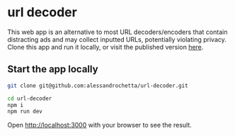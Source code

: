 # url decoder

This web app is an alternative to most URL decoders/encoders that contain distracting ads and may collect inputted URLs, potentially violating privacy. Clone this app and run it locally, or visit the published version [here](https://alessandrochetta.github.io/url-decoder/).

## Start the app locally

```bash
git clone git@github.com:alessandrochetta/url-decoder.git
```

```bash
cd url-decoder
npm i
npm run dev
```

Open [http://localhost:3000](http://localhost:3000) with your browser to see the result.
